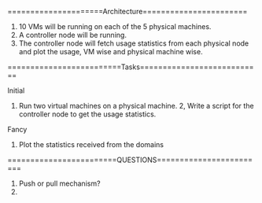 =====================Architecture=======================


1. 10 VMs will be running on each of the 5 physical machines.
2. A controller node will be running.
3. The controller node will fetch usage statistics from each physical node and plot the usage, VM wise and physical machine wise.



=========================Tasks===========================

Initial
1. Run two virtual machines on a physical machine.
2, Write a script for the controller node to get the usage statistics.


Fancy
1. Plot the statistics received from the domains



========================QUESTIONS========================

1. Push or pull mechanism?
2. 